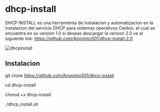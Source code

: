 # dhcp-install

DHCP INSTALL es una herramienta de instalacion y automatizacion en la instalacion del servicio DHCP para sistemas operativos Centos.
el cual se encuentra en su version 1.0 si deseas descargar la version 2.0 ve al siguiente link: https://github.com/Anonimo501/dhcp-install-2.0

![dhcpinstall](https://user-images.githubusercontent.com/67207446/86948457-c6606680-c112-11ea-99ca-e27914a5556e.PNG)

## Instalacion 

git clone https://github.com/Anonimo501/dhcp-install

cd dhcp-install

chmod +x dhcp-install

./dhcp_install.sh

